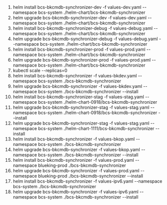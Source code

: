 1. helm install bcs-bkcmdb-synchronizer-dev -f values-dev.yaml --namespace bcs-system ./helm-chart/bcs-bkcmdb-synchronizer
2. helm upgrade bcs-bkcmdb-synchronizer-dev -f values-dev.yaml --namespace bcs-system ./helm-chart/bcs-bkcmdb-synchronizer
3. helm install bcs-bkcmdb-synchronizer-debug -f values-debug.yaml --namespace bcs-system ./helm-chart/bcs-bkcmdb-synchronizer
4. helm upgrade bcs-bkcmdb-synchronizer-debug -f values-debug.yaml --namespace bcs-system ./helm-chart/bcs-bkcmdb-synchronizer
5. helm install bcs-bkcmdb-synchronizer-prod -f values-prod.yaml --namespace bcs-system ./helm-chart/bcs-bkcmdb-synchronizer
6. helm upgrade bcs-bkcmdb-synchronizer-prod -f values-prod.yaml --namespace bcs-system ./helm-chart/bcs-bkcmdb-synchronizer
7. kubectl scale --replicas=0 
8. helm install bcs-bkcmdb-synchronizer -f values-bkdev.yaml --namespace bcs-system ./bcs-bkcmdb-synchronizer
9. helm upgrade bcs-bkcmdb-synchronizer -f values-bkdev.yaml --namespace bcs-system ./bcs-bkcmdb-synchronizer --install
10. helm install bcs-bkcmdb-synchronizer-stag -f values-stag.yaml --namespace bcs-system ./helm-chart-0918/bcs-bkcmdb-synchronizer
11. helm upgrade bcs-bkcmdb-synchronizer-stag -f values-stag.yaml --namespace bcs-system ./helm-chart-0918/bcs-bkcmdb-synchronizer --install
12. helm upgrade bcs-bkcmdb-synchronizer-stag -f values-stag.yaml --namespace bcs-system ./helm-chart-1111/bcs-bkcmdb-synchronizer --install
12. helm install bcs-bkcmdb-synchronizer -f values-bkop.yaml --namespace bcs-system ./bcs-bkcmdb-synchronizer
13. helm upgrade bcs-bkcmdb-synchronizer -f values-bkop.yaml --namespace bcs-system ./bcs-bkcmdb-synchronizer --install
14. helm install bcs-bkcmdb-synchronizer -f values-prod.yaml --namespace blueking-prod ./bcs-bkcmdb-synchronizer
15. helm upgrade bcs-bkcmdb-synchronizer -f values-prod.yaml --namespace blueking-prod ./bcs-bkcmdb-synchronizer --install
16. helm install bcs-bkcmdb-synchronizer -f values-ipv6.yaml --namespace bcs-system ./bcs-bkcmdb-synchronizer
17. helm upgrade bcs-bkcmdb-synchronizer -f values-ipv6.yaml --namespace bcs-system ./bcs-bkcmdb-synchronizer --install